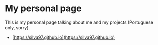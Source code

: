 # My personal page

This is my personal page talking about me and my projects (Portuguese only, sorry).

* [https://silva97.github.io](https://silva97.github.io)